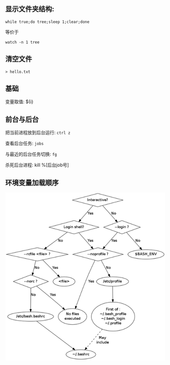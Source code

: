 ## 显示文件夹结构:
```shell
while true;do tree;sleep 1;clear;done
```
等价于
```
watch -n 1 tree
```


## 清空文件
```
> hello.txt
```

## 基础

变量取值: ${i}

## 前台与后台

把当前进程放到后台运行: `ctrl z`

查看后台任务: `jobs`

与最近的后台任务切换: `fg`

杀死后台进程: kill %[后台job号]



## 环境变量加载顺序

![bash脚本加载顺序](/images/bash启动顺序.png)
